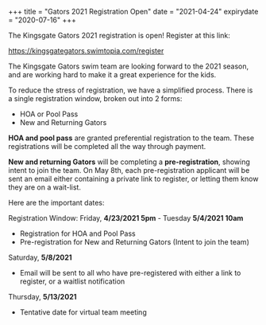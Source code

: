 +++
title = "Gators 2021 Registration Open"
date = "2021-04-24"
expirydate = "2020-07-16"
+++

The Kingsgate Gators 2021 registration is open! Register at this link:

<https://kingsgategators.swimtopia.com/register>

The Kingsgate Gators swim team are looking forward to the 2021 season, and are working hard to make it a great experience for the kids.

To reduce the stress of registration, we have a simplified process. There is a single registration window, broken out into 2 forms:

* HOA or Pool Pass
* New and Returning Gators

**HOA and pool pass** are granted preferential registration to the team. These registrations will be completed all the way through payment.

**New and returning Gators** will be completing a **pre-registration**, showing intent to join the team. On May 8th, each pre-registration applicant will be sent an email either containing a private link to register, or letting them know they are on a wait-list.

Here are the important dates:

Registration Window: Friday, **4/23/2021 5pm** - Tuesday **5/4/2021 10am**

* Registration for HOA and Pool Pass
* Pre-registration for New and Returning Gators (Intent to join the team)

Saturday, **5/8/2021**

* Email will be sent to all who have pre-registered with either a link to register, or a waitlist notification

Thursday, **5/13/2021**

* Tentative date for virtual team meeting


